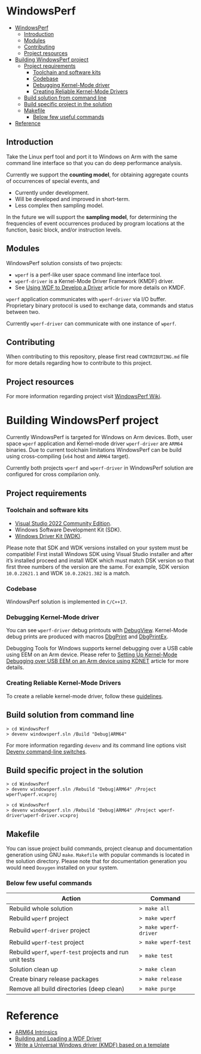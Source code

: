 # WindowsPerf

* [WindowsPerf](#windowsperf)
  * [Introduction](#introduction)
  * [Modules](#modules)
  * [Contributing](#contributing)
  * [Project resources](#project-resources)
* [Building WindowsPerf project](#building-windowsperf-project)
  * [Project requirements](#project-requirements)
    * [Toolchain and software kits](#toolchain-and-software-kits)
    * [Codebase](#codebase)
    * [Debugging Kernel-Mode driver](#debugging-kernel-mode-driver)
    * [Creating Reliable Kernel-Mode Drivers](#creating-reliable-kernel-mode-drivers)
  * [Build solution from command line](#build-solution-from-command-line)
  * [Build specific project in the solution](#build-specific-project-in-the-solution)
  * [Makefile](#makefile)
    * [Below few useful commands](#below-few-useful-commands)
* [Reference](#reference)

## Introduction

Take the Linux perf tool and port it to Windows on Arm with the same command line interface so that you can do deep performance analysis.

Currently we support the **counting model**, for obtaining aggregate counts of occurrences of special events, and
* Currently under development.
* Will be developed and improved in short-term.
* Less complex then sampling model.

In the future we will support the **sampling model**, for determining the frequencies of event occurrences produced by program locations at the function, basic block, and/or instruction levels.

## Modules

WindowsPerf solution consists of two projects:
* `wperf` is a perf-like user space command line interface tool.
* `wperf-driver` is a Kernel-Mode Driver Framework (KMDF) driver.
 * See [Using WDF to Develop a Driver](https://learn.microsoft.com/en-us/windows-hardware/drivers/wdf/using-the-framework-to-develop-a-driver) article for more details on KMDF.

`wperf` application communicates with `wperf-driver` via I/O buffer. Proprietary binary protocol is used to exchange data, commands and status between two.

Currently `wperf-driver` can communicate with one instance of `wperf`.

## Contributing

When contributing to this repository, please first read `CONTRIBUTING.md` file for more details regarding how to contribute to this project.

## Project resources

For more information regarding project visit [WindowsPerf Wiki](https://linaro.atlassian.net/wiki/spaces/WPERF/overview).

# Building WindowsPerf project

Currently WindowsPerf is targeted for Windows on Arm devices. Both, user space `wperf` application and Kernel-mode driver `wperf-driver` are `ARM64` binaries. Due to current toolchain limitations WindowsPerf can be build using cross-compiling (`x64` host and `ARM64` target).

Currently both projects `wperf` and `wperf-driver` in WindowsPerf solution are configured for cross compilarion only.

## Project requirements

### Toolchain and software kits

* [Visual Studio 2022 Community Edition](https://visualstudio.microsoft.com/vs/).
 * Windows Software Development Kit (SDK).
* [Windows Driver Kit (WDK)](https://learn.microsoft.com/en-us/windows-hardware/drivers/download-the-wdk).

Please note that SDK and WDK versions installed on your system must be compatible! First install Windows SDK using Visual Studio installer and after it’s installed proceed and install WDK which must match DSK version so that first three numbers of the version are the same. For example, SDK version `10.0.22621.1` and WDK `10.0.22621.382` is a match.

### Codebase

WindowsPerf solution is implemented in `C/C++17`.

### Debugging Kernel-Mode driver

You can see `wperf-driver` debug printouts with [DebugView](https://learn.microsoft.com/en-us/sysinternals/downloads/debugview). Kernel-Mode debug prints are produced with macros [DbgPrint](https://learn.microsoft.com/en-us/windows-hardware/drivers/ddi/wdm/nf-wdm-dbgprint) and [DbgPrintEx](https://learn.microsoft.com/en-us/windows-hardware/drivers/ddi/wdm/nf-wdm-dbgprintex).

Debugging Tools for Windows supports kernel debugging over a USB cable using EEM on an Arm device. Please refer to [Setting Up Kernel-Mode Debugging over USB EEM on an Arm device using KDNET](https://learn.microsoft.com/en-us/windows-hardware/drivers/debugger/setting-up-kernel-mode-debugging-over-usb-eem-arm-kdnet) article for more details.

### Creating Reliable Kernel-Mode Drivers

To create a reliable kernel-mode driver, follow these [guidelines](https://learn.microsoft.com/en-us/windows-hardware/drivers/kernel/creating-reliable-kernel-mode-drivers).

## Build solution from command line

```
> cd WindowsPerf
> devenv windowsperf.sln /Build "Debug|ARM64"
```

For more information regarding `devenv` and its command line options visit [Devenv command-line switches](https://learn.microsoft.com/en-us/visualstudio/ide/reference/devenv-command-line-switches?view=vs-2022).


## Build specific project in the solution

```
> cd WindowsPerf
> devenv windowsperf.sln /Rebuild "Debug|ARM64" /Project wperf\wperf.vcxproj
```

```
> cd WindowsPerf
> devenv windowsperf.sln /Rebuild "Debug|ARM64" /Project wperf-driver\wperf-driver.vcxproj
```

## Makefile

You can issue project build commands, project cleanup and documentation generation using GNU `make`. `Makefile` with popular commands is located in the solution directory.
Please note that for documentation generation you would need `Doxygen` installed on your system.

### Below few useful commands

| Action | Command |
| ------ | ------- |
| Rebuild whole solution | `> make all` |
| Rebuild `wperf` project | `> make wperf` |
| Rebuild `wperf-driver` project | `> make wperf-driver`  |
| Rebuild `wperf-test` project | `> make wperf-test`  |
| Rebuild `wperf`, `wperf-test` projects and run unit tests  | `> make test`  |
| Solution clean up | `> make clean`  |
| Create binary release packages | `> make release`  |
| Remove all build directories (deep clean)  | `> make purge`  |

# Reference

* [ARM64 Intrinsics](https://learn.microsoft.com/en-us/cpp/intrinsics/arm64-intrinsics?view=msvc-170)
* [Building and Loading a WDF Driver](https://learn.microsoft.com/en-us/windows-hardware/drivers/wdf/building-and-loading-a-kmdf-driver)
* [Write a Universal Windows driver (KMDF) based on a template](https://learn.microsoft.com/en-us/windows-hardware/drivers/gettingstarted/writing-a-kmdf-driver-based-on-a-template)
